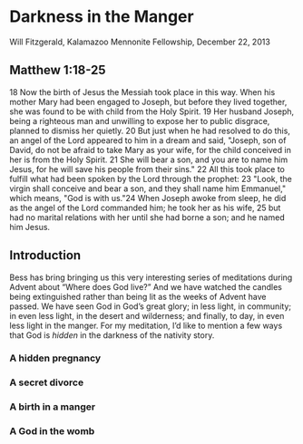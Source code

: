 # Darkness in the Manger 
Will Fitzgerald, Kalamazoo Mennonite Fellowship, December 22, 2013
## Matthew 1:18-25
18 Now the birth of Jesus the Messiah took place in this way. When his mother Mary had been engaged to Joseph, but before they lived together, she was found to be with child from the Holy Spirit. 19 Her husband Joseph, being a righteous man and unwilling to expose her to public disgrace, planned to dismiss her quietly. 20 But just when he had resolved to do this, an angel of the Lord appeared to him in a dream and said, "Joseph, son of David, do not be afraid to take Mary as your wife, for the child conceived in her is from the Holy Spirit. 21 She will bear a son, and you are to name him Jesus, for he will save his people from their sins." 22 All this took place to fulfill what had been spoken by the Lord through the prophet: 23 "Look, the virgin shall conceive and bear a son, and they shall name him Emmanuel," which means, "God is with us."24 When Joseph awoke from sleep, he did as the angel of the Lord commanded him; he took her as his wife, 25 but had no marital relations with her until she had borne a son; and he named him Jesus.
## Introduction
Bess has bring bringing us this very interesting series of meditations during Advent about “Where does God live?” And we have watched the candles being extinguished rather than being lit as the weeks of Advent have passed. We have seen God in God’s great glory;  in less light, in community; in even less light, in the desert and wilderness; and finally, to day, in even less light in the manger.
For my meditation, I’d like to mention a few ways that God is _hidden_ in the darkness of the nativity story.
### A hidden pregnancy
### A secret divorce
### A birth in a manger
### A God in the womb
